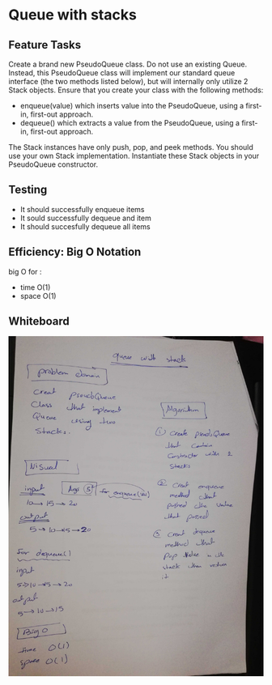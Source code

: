 # Queue with stacks

## Feature Tasks

Create a brand new PseudoQueue class. Do not use an existing Queue. Instead, this PseudoQueue class will implement our standard queue interface (the two methods listed below), but will internally only utilize 2 Stack objects. Ensure that you create your class with the following methods:

- enqueue(value) which inserts value into the PseudoQueue, using a first-in, first-out approach.
- dequeue() which extracts a value from the PseudoQueue, using a first-in, first-out approach.

The Stack instances have only push, pop, and peek methods. You should use your own Stack implementation. Instantiate these Stack objects in your PseudoQueue constructor.

## Testing

- It should successfully enqueue items
- It sould successfully dequeue and item
- It should succesfully dequeue all items

## Efficiency: Big O Notation

big O for :

- time O(1)
- space O(1)

## Whiteboard

![queue with stack](../../../assets/queueWithStacks-ch11.jpg)
